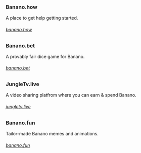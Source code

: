 ### Banano.how

A place to get help getting started.

###### [banano.how](https://banano.how)

### Banano.bet

A provably fair dice game for Banano.

###### [banano.bet](https://banano.bet)

### JungleTv.live

A video sharing platfrom where you can earn & spend Banano.

###### [jungletv.live](https://jungletv.live)

### Banano.fun

Tailor-made Banano memes and animations.

###### [banano.fun](https://banano.fun)
